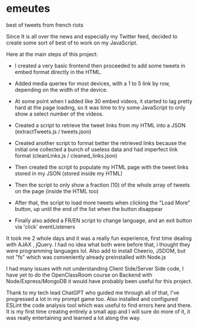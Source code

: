 # emeutes
best of tweets from french riots

Since It is all over the news and especially my Twitter feed, decided to create some sort of best of to work on my JavaScript.

Here at the main steps of this project:

- I created a very basic frontend then proceeded to add some tweets in embed format directly in the HTML. 

- Added media queries for most devices, with a 1 to 5 link by row, depending on the width of the device.

- At some point when I added like 30 embed videos, it started to lag pretty hard at the page loading, so it was time to try some JavaScript to only show a select number of the videos.

- Created a script to retrieve the tweet links from my HTML into a JSON (extractTweets.js / tweets.json)

- Created another script to format better the retrieved links because the initial one collected a bunch of useless data and had imperfect link format (cleanLinks.js / cleaned_links.json)

- Then created the script to populate my HTML page with the tweet links stored in my JSON (stored inside my HTML)

- Then the script to only show a fraction (10) of the whole array of tweets on the page (inside the HTML too)

- After that, the script to load more tweets when clicking the "Load More" button, up until the end of the list when the button disappear

- Finally also added a FR/EN script to change language, and an exit button via 'click' eventListeners


It took me 2 whole days and it was a really fun experience, first time dealing with AJAX , jQuery. I had no idea what both were before that, i thought they were programming languages lol. Also add to install Cheerio, JSDOM, but not "fs" which was conveniently already preinstalled with Node.js 


I had many issues with not understanding Client Side/Server Side code, I have yet to do the OpenClassRoom course on Backend with Node/Express/MongoDB it would have probably been useful for this project. 

Thank to my tech lead ChatGPT who guided me through all of that, I've progressed a lot in my prompt game too. Also installed and configured ESLint the code analysis tool which was useful to find errors here and there.
It is my first time creating entirely a small app and I will sure do more of it, it was really entertaining and learned a lot along the way. 

